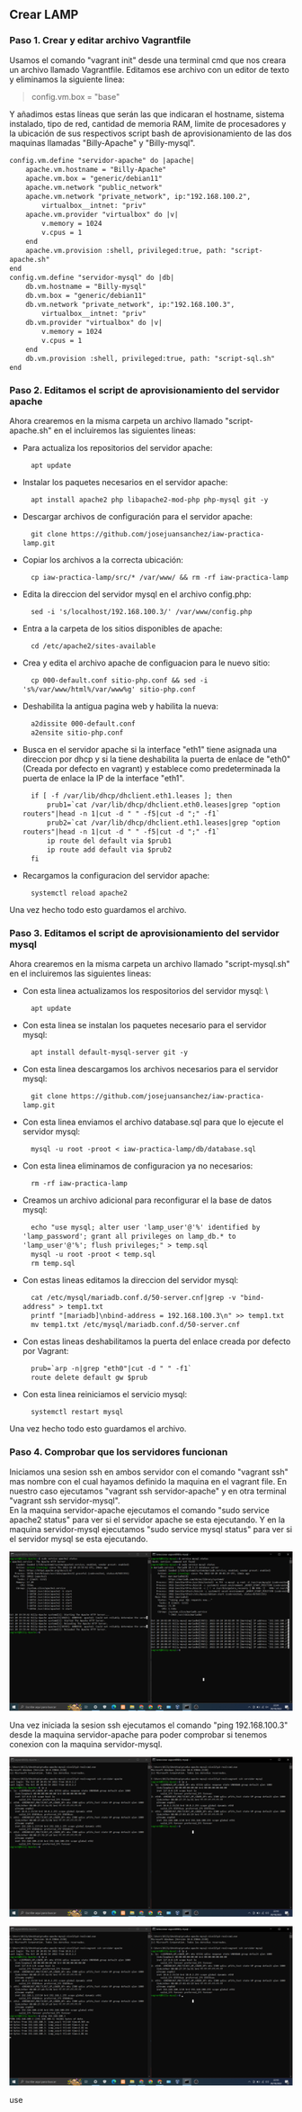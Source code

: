 ## Crear LAMP
### Paso 1. Crear y editar archivo Vagrantfile
Usamos el comando "vagrant init" desde una terminal cmd que nos creara un archivo llamado Vagrantfile.
Editamos ese archivo con un editor de texto y eliminamos la siguiente linea:
> config.vm.box = "base"

Y añadimos estas líneas que serán las que indicaran el hostname, sistema instalado, tipo de red, cantidad de memoria RAM, limite de procesadores y la ubicación de sus respectivos script bash de aprovisionamiento de las dos maquinas llamadas "Billy-Apache" y "Billy-mysql".

	config.vm.define "servidor-apache" do |apache|
		apache.vm.hostname = "Billy-Apache"
		apache.vm.box = "generic/debian11"
		apache.vm.network "public_network"
		apache.vm.network "private_network", ip:"192.168.100.2",
			virtualbox__intnet: "priv"
		apache.vm.provider "virtualbox" do |v|
			v.memory = 1024
			v.cpus = 1
		end
		apache.vm.provision :shell, privileged:true, path: "script-apache.sh"
	end
	config.vm.define "servidor-mysql" do |db|
		db.vm.hostname = "Billy-mysql"
		db.vm.box = "generic/debian11"
		db.vm.network "private_network", ip:"192.168.100.3", 
			virtualbox__intnet: "priv"
		db.vm.provider "virtualbox" do |v|
			v.memory = 1024
			v.cpus = 1
		end
		db.vm.provision :shell, privileged:true, path: "script-sql.sh"
	end
	

### Paso 2. Editamos el script de aprovisionamiento del servidor apache
Ahora crearemos en la misma carpeta un archivo llamado "script-apache.sh" en el incluiremos las siguientes lineas:
- Para actualiza los repositorios del servidor apache:

		apt update
- Instalar los paquetes necesarios en el servidor apache:

		apt install apache2 php libapache2-mod-php php-mysql git -y
- Descargar archivos de configuración para el servidor apache:

		git clone https://github.com/josejuansanchez/iaw-practica-lamp.git
- Copiar los archivos a la correcta ubicación:

		cp iaw-practica-lamp/src/* /var/www/ && rm -rf iaw-practica-lamp
- Edita la direccion del servidor mysql en el archivo config.php:

		sed -i 's/localhost/192.168.100.3/' /var/www/config.php
- Entra a la carpeta de los sitios disponibles de apache:

		cd /etc/apache2/sites-available
- Crea y edita el archivo apache de configuacion para le nuevo sitio:

		cp 000-default.conf sitio-php.conf && sed -i 's%/var/www/html%/var/www%g' sitio-php.conf
- Deshabilita la antigua pagina web y habilita la nueva:

		a2dissite 000-default.conf
		a2ensite sitio-php.conf
- Busca en el servidor apache si la interface "eth1" tiene asignada una direccion por dhcp y si la tiene deshabilita la puerta de enlace de "eth0" (Creada por defecto en vagrant) y establece como predeterminada la puerta de enlace la IP de la interface "eth1".

		if [ -f /var/lib/dhcp/dhclient.eth1.leases ]; then
			prub1=`cat /var/lib/dhcp/dhclient.eth0.leases|grep "option routers"|head -n 1|cut -d " " -f5|cut -d ";" -f1`
			prub2=`cat /var/lib/dhcp/dhclient.eth1.leases|grep "option routers"|head -n 1|cut -d " " -f5|cut -d ";" -f1`
			ip route del default via $prub1
			ip route add default via $prub2
		fi
- Recargamos la configuracion del servidor apache:

		systemctl reload apache2

Una vez hecho todo esto guardamos el archivo.

### Paso 3.  Editamos el script de aprovisionamiento del servidor mysql

Ahora crearemos en la misma carpeta un archivo llamado "script-mysql.sh" en el incluiremos las siguientes lineas:
- Con esta linea actualizamos los respositorios del servidor mysql: \

		apt update
- Con esta linea se instalan los paquetes necesario para el servidor mysql:

		apt install default-mysql-server git -y
- Con esta linea descargamos los archivos necesarios para el servidor mysql:

		git clone https://github.com/josejuansanchez/iaw-practica-lamp.git
- Con esta linea enviamos el archivo database.sql para que lo ejecute el servidor mysql:

		mysql -u root -proot < iaw-practica-lamp/db/database.sql
- Con esta linea eliminamos de configuracion ya no necesarios:

		rm -rf iaw-practica-lamp
- Creamos un archivo adicional para reconfigurar el la base de datos mysql:

		echo "use mysql; alter user 'lamp_user'@'%' identified by 'lamp_password'; grant all privileges on lamp_db.* to 'lamp_user'@'%'; flush privileges;" > temp.sql
		mysql -u root -proot < temp.sql
		rm temp.sql
- Con estas lineas editamos la direccion del servidor mysql:

		cat /etc/mysql/mariadb.conf.d/50-server.cnf|grep -v "bind-address" > temp1.txt
		printf "[mariadb]\nbind-address = 192.168.100.3\n" >> temp1.txt
		mv temp1.txt /etc/mysql/mariadb.conf.d/50-server.cnf
- Con estas lineas deshabilitamos la puerta del enlace creada por defecto por Vagrant:

		prub=`arp -n|grep "eth0"|cut -d " " -f1`
		route delete default gw $prub
- Con esta linea reiniciamos el servicio mysql:

		systemctl restart mysql

Una vez hecho todo esto guardamos el archivo.

### Paso 4. Comprobar que los servidores funcionan
Iniciamos una sesion ssh en ambos servidor con el comando "vagrant ssh" mas nombre con el cual hayamos definido la maquina en el vagrant file. En nuestro caso ejecutamos "vagrant ssh servidor-apache" y en otra terminal "vagrant ssh servidor-mysql". \
En la maquina servidor-apache ejecutamos el comando "sudo service apache2 status" para ver si el servidor apache se esta ejecutando. Y en la maquina servidor-mysql ejecutamos "sudo service mysql status" para ver si el servidor mysql se esta ejecutando.

![image3](https://github.com/BillyCarbajal/LAMB23423/blob/main/screencast/Captura%20de%20pantalla%20(3).png)


Una vez iniciada la sesion ssh ejecutamos el comando "ping 192.168.100.3" desde la maquina servidor-apache para poder comprobar si tenemos conexion con la maquina servidor-mysql.

![imagen](https://github.com/BillyCarbajal/LAMB23423/blob/main/screencast/Captura%20de%20pantalla%20(1).png)

![imagen2](https://github.com/BillyCarbajal/LAMB23423/blob/main/screencast/Captura%20de%20pantalla%20(2).png)

use
